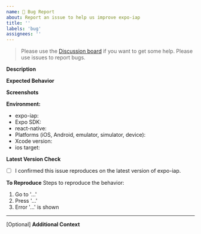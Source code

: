 ```yaml
---
name: 🐛 Bug Report
about: Report an issue to help us improve expo-iap
title: ''
labels: 'bug'
assignees: ''
---
```


> Please use the [Discussion board](https://github.com/hyochan/expo-iap/discussions) if you want to get some help. Please use issues to report bugs.

**Description**

<!-- A brief description of the issue. -->

**Expected Behavior**

<!-- A brief description of what you expected to happen. -->

**Screenshots**

<!-- Add screenshots, if applicable, to help explain your problem. -->

**Environment:**

- expo-iap:
- Expo SDK: <!-- Optional: e.g., SDK 51, SDK 52 -->
- react-native:
- Platforms (iOS, Android, emulator, simulator, device):
- Xcode version:
- ios target:

**Latest Version Check**

- [ ] I confirmed this issue reproduces on the latest version of expo-iap.
  <!-- The library continuously fixes past issues; please try the latest release before filing. -->

**To Reproduce** Steps to reproduce the behavior:

1. Go to '...'
2. Press '...'
3. Error '...' is shown

---

[Optional] **Additional Context**

<!-- Add any other context about the problem here. -->
